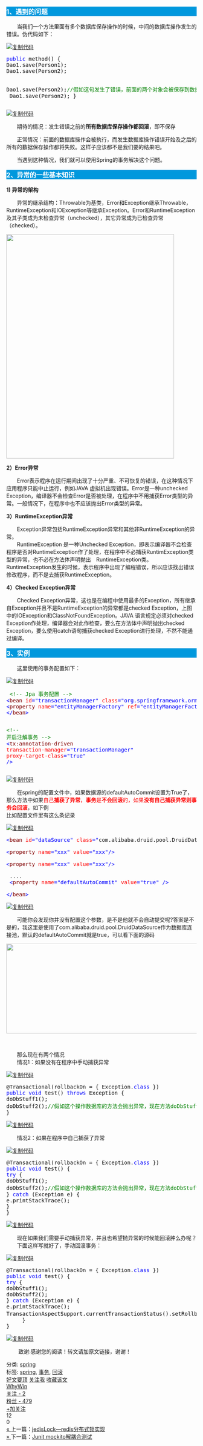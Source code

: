 <div class="postbody">
<div id="cnblogs_post_body" class="blogpost-body"><p style="background-color: #0098dd; color: white; font-size: 17px; font-weight: bold;">1、遇到的问题</p>
<p>　　当我们一个方法里面有多个数据库保存操作的时候，中间的数据库操作发生的错误。伪代码如下：</p>
<div class="cnblogs_code"><div class="cnblogs_code_toolbar"><span class="cnblogs_code_copy"><a href="javascript:void(0);" onclick="copyCnblogsCode(this)" title="复制代码"><img src="//common.cnblogs.com/images/copycode.gif" alt="复制代码"></a></span></div>
<pre><span style="color: #0000ff;">public</span><span style="color: #000000;"> method() {
Dao1.save(Person1);
Dao1.save(Person2);

Dao1.save(Person2);</span><span style="color: #008000;">//</span><span style="color: #008000;">假如这句发生了错误，前面的两个对象会被保存到数据库中</span>
<span style="color: #000000;">    Dao1.save(Person2);
}</span></pre>
<div class="cnblogs_code_toolbar"><span class="cnblogs_code_copy"><a href="javascript:void(0);" onclick="copyCnblogsCode(this)" title="复制代码"><img src="//common.cnblogs.com/images/copycode.gif" alt="复制代码"></a></span></div></div>
<p>　　期待的情况：发生错误之前的<strong>所有数据库保存操作都回滚</strong>，即不保存</p>
<p>　　正常情况：前面的数据库操作会被执行，而发生数据库操作错误开始及之后的所有的数据保存操作都将失败。这样子应该都不是我们要的结果吧。</p>
<p>　　当遇到这种情况，我们就可以使用Spring的事务解决这个问题。</p>
<p style="background-color: #0098dd; color: white; font-size: 17px; font-weight: bold;">2、异常的一些基本知识</p>
<p><strong>1) 异常的架构</strong></p>
<p>　　异常的继承结构：Throwable为基类，Error和Exception继承Throwable，RuntimeException和IOException等继承Exception。Error和RuntimeException及其子类成为未检查异常（unchecked），其它异常成为已检查异常（checked）。&nbsp;</p>
<p><img src="https://images2015.cnblogs.com/blog/731178/201610/731178-20161015233821015-2049087584.jpg" alt="" width="444" height="592"></p>
<p><strong>2）Error异常</strong></p>
<p>　　Error表示程序在运行期间出现了十分严重、不可恢复的错误，在这种情况下应用程序只能中止运行，例如JAVA 虚拟机出现错误。Error是一种unchecked Exception，编译器不会检查Error是否被处理，在程序中不用捕获Error类型的异常。一般情况下，在程序中也不应该抛出Error类型的异常。</p>
<p><strong>3）RuntimeException异常</strong></p>
<p>　　Exception异常包括RuntimeException异常和其他非RuntimeException的异常。<br>　　RuntimeException 是一种Unchecked Exception，即表示编译器不会检查程序是否对RuntimeException作了处理，在程序中不必捕获RuntimException类型的异常，也不必在方法体声明抛出　RuntimeException类。RuntimeException发生的时候，表示程序中出现了编程错误，所以应该找出错误修改程序，而不是去捕获RuntimeException。</p>
<p><strong>4）Checked Exception异常</strong></p>
<p>　　Checked Exception异常，这也是在编程中使用最多的Exception，所有继承自Exception并且不是RuntimeException的异常都是checked Exception，上图中的IOException和ClassNotFoundException。JAVA 语言规定必须对checked Exception作处理，编译器会对此作检查，要么在方法体中声明抛出checked Exception，要么使用catch语句捕获checked Exception进行处理，不然不能通过编译。</p>
<p style="background-color: #0098dd; color: white; font-size: 17px; font-weight: bold;">3、实例</p>
<p>　　这里使用的事务配置如下：</p>
<div class="cnblogs_code"><div class="cnblogs_code_toolbar"><span class="cnblogs_code_copy"><a href="javascript:void(0);" onclick="copyCnblogsCode(this)" title="复制代码"><img src="//common.cnblogs.com/images/copycode.gif" alt="复制代码"></a></span></div>
<pre> <span style="color: #008000;">&lt;!--</span><span style="color: #008000;"> Jpa 事务配置 </span><span style="color: #008000;">--&gt;</span>
<span style="color: #0000ff;">&lt;</span><span style="color: #800000;">bean </span><span style="color: #ff0000;">id</span><span style="color: #0000ff;">="transactionManager"</span><span style="color: #ff0000;"> class</span><span style="color: #0000ff;">="org.springframework.orm.jpa.JpaTransactionManager"</span><span style="color: #0000ff;">&gt;</span>
<span style="color: #0000ff;">&lt;</span><span style="color: #800000;">property </span><span style="color: #ff0000;">name</span><span style="color: #0000ff;">="entityManagerFactory"</span><span style="color: #ff0000;"> ref</span><span style="color: #0000ff;">="entityManagerFactory"</span><span style="color: #0000ff;">/&gt;</span>
<span style="color: #0000ff;">&lt;/</span><span style="color: #800000;">bean</span><span style="color: #0000ff;">&gt;</span>

<span style="color: #008000;">&lt;!--</span><span style="color: #008000;"> 开启注解事务 </span><span style="color: #008000;">--&gt;</span>
<span style="color: #0000ff;">&lt;</span><span style="color: #800000;">tx:annotation-driven </span><span style="color: #ff0000;">transaction-manager</span><span style="color: #0000ff;">="transactionManager"</span><span style="color: #ff0000;"> proxy-target-class</span><span style="color: #0000ff;">="true"</span> <span style="color: #0000ff;">/&gt;</span></pre>
<div class="cnblogs_code_toolbar"><span class="cnblogs_code_copy"><a href="javascript:void(0);" onclick="copyCnblogsCode(this)" title="复制代码"><img src="//common.cnblogs.com/images/copycode.gif" alt="复制代码"></a></span></div></div>
<p>　　在spring的配置文件中，如果数据源的defaultAutoCommit设置为True了，那么方法中如果<span style="color: #ff0000;">自己<strong>捕获了异常</strong>，<strong>事务</strong>是<strong>不会回滚</strong>的，如果<strong>没有自己捕获异常则事务会回滚</strong></span>，如下例<br>比如配置文件里有这么条记录</p>
<div class="cnblogs_code"><div class="cnblogs_code_toolbar"><span class="cnblogs_code_copy"><a href="javascript:void(0);" onclick="copyCnblogsCode(this)" title="复制代码"><img src="//common.cnblogs.com/images/copycode.gif" alt="复制代码"></a></span></div>
<pre><span style="color: #0000ff;">&lt;</span><span style="color: #800000;">bean </span><span style="color: #ff0000;">id</span><span style="color: #0000ff;">="dataSource"</span><span style="color: #ff0000;"> class</span><span style="color: #0000ff;">="</span>com.alibaba.druid.pool.DruidDataSource<span style="color: #0000ff;">"</span><span style="color: #0000ff;">&gt;</span> <br><br><span style="color: #0000ff;">&lt;</span><span style="color: #800000;">property </span><span style="color: #ff0000;">name</span><span style="color: #0000ff;">="xxx"</span><span style="color: #ff0000;"> value</span><span style="color: #0000ff;">="xxx"</span><span style="color: #0000ff;">/&gt;</span> <br><br><span style="color: #0000ff;">&lt;</span><span style="color: #800000;">property </span><span style="color: #ff0000;">name</span><span style="color: #0000ff;">="xxx"</span><span style="color: #ff0000;"> value</span><span style="color: #0000ff;">="xxx"</span><span style="color: #0000ff;">/&gt;<br><br></span><span> ....<br> </span><span style="color: #0000ff;">&lt;</span><span style="color: #800000;">property </span><span style="color: #ff0000;">name</span><span style="color: #0000ff;">="defaultAutoCommit"</span><span style="color: #ff0000;"> value</span><span style="color: #0000ff;">="true"</span> <span style="color: #0000ff;">/&gt;</span> <br><br><span style="color: #0000ff;">&lt;/</span><span style="color: #800000;">bean</span><span style="color: #0000ff;">&gt;</span></pre>
<div class="cnblogs_code_toolbar"><span class="cnblogs_code_copy"><a href="javascript:void(0);" onclick="copyCnblogsCode(this)" title="复制代码"><img src="//common.cnblogs.com/images/copycode.gif" alt="复制代码"></a></span></div></div>
<p>　　可能你会发现你并没有配置这个参数，是不是他就不会自动提交呢?答案是不是的，我这里是使用了com.alibaba.druid.pool.DruidDataSource作为数据库连接池，默认的defaultAutoCommit就是true，可以看下面的源码</p>
<p><img src="https://images2015.cnblogs.com/blog/731178/201610/731178-20161016001356921-1586182194.png" alt="" width="545" height="237"></p>
<p>&nbsp;</p>
<p>　　那么现在有两个情况<br>　　情况1：如果没有在程序中手动捕获异常</p>
<div class="cnblogs_code"><div class="cnblogs_code_toolbar"><span class="cnblogs_code_copy"><a href="javascript:void(0);" onclick="copyCnblogsCode(this)" title="复制代码"><img src="//common.cnblogs.com/images/copycode.gif" alt="复制代码"></a></span></div>
<pre>@Transactional(rollbackOn = { Exception.<span style="color: #0000ff;">class</span><span style="color: #000000;"> })  
</span><span style="color: #0000ff;">public</span> <span style="color: #0000ff;">void</span> test() <span style="color: #0000ff;">throws</span><span style="color: #000000;"> Exception {  
doDbStuff1();  
doDbStuff2();</span><span style="color: #008000;">//</span><span style="color: #008000;">假如这个操作数据库的方法会抛出异常，现在方法doDbStuff1()对数据库的操作   会回滚。  </span>
}  </pre>
<div class="cnblogs_code_toolbar"><span class="cnblogs_code_copy"><a href="javascript:void(0);" onclick="copyCnblogsCode(this)" title="复制代码"><img src="//common.cnblogs.com/images/copycode.gif" alt="复制代码"></a></span></div></div>
<p>　　情况2：如果在程序中自己捕获了异常</p>
<div class="cnblogs_code"><div class="cnblogs_code_toolbar"><span class="cnblogs_code_copy"><a href="javascript:void(0);" onclick="copyCnblogsCode(this)" title="复制代码"><img src="//common.cnblogs.com/images/copycode.gif" alt="复制代码"></a></span></div>
<pre>@Transactional(rollbackOn = { Exception.<span style="color: #0000ff;">class</span><span style="color: #000000;"> })  
</span><span style="color: #0000ff;">public</span> <span style="color: #0000ff;">void</span><span style="color: #000000;"> test() {  
</span><span style="color: #0000ff;">try</span><span style="color: #000000;"> {  
doDbStuff1();  
doDbStuff2();</span><span style="color: #008000;">//</span><span style="color: #008000;">假如这个操作数据库的方法会抛出异常，现在方法doDbStuff1()对数据库的操作  不会回滚。  </span>
} <span style="color: #0000ff;">catch</span><span style="color: #000000;"> (Exception e) {  
e.printStackTrace();     
}  
}  </span></pre>
<div class="cnblogs_code_toolbar"><span class="cnblogs_code_copy"><a href="javascript:void(0);" onclick="copyCnblogsCode(this)" title="复制代码"><img src="//common.cnblogs.com/images/copycode.gif" alt="复制代码"></a></span></div></div>
<p>　　现在如果我们需要手动捕获异常，并且也希望抛异常的时候能回滚肿么办呢？<br>　　下面这样写就好了，手动回滚事务：</p>
<div class="cnblogs_code"><div class="cnblogs_code_toolbar"><span class="cnblogs_code_copy"><a href="javascript:void(0);" onclick="copyCnblogsCode(this)" title="复制代码"><img src="//common.cnblogs.com/images/copycode.gif" alt="复制代码"></a></span></div>
<pre>@Transactional(rollbackOn = { Exception.<span style="color: #0000ff;">class</span><span style="color: #000000;"> })  
</span><span style="color: #0000ff;">public</span> <span style="color: #0000ff;">void</span><span style="color: #000000;"> test() {  
</span><span style="color: #0000ff;">try</span><span style="color: #000000;"> {  
doDbStuff1();  
doDbStuff2();  
} </span><span style="color: #0000ff;">catch</span><span style="color: #000000;"> (Exception e) {  
e.printStackTrace();     
TransactionAspectSupport.currentTransactionStatus().setRollbackOnly();</span><span style="color: #008000;">//</span><span style="color: #008000;">就是这一句了，加上之后，如果doDbStuff2()抛了异常,                                                                                       </span><span style="color: #008000;">//</span><span style="color: #008000;">doDbStuff1()是会回滚的  </span>
<span style="color: #000000;">     }  
}  </span></pre>
<div class="cnblogs_code_toolbar"><span class="cnblogs_code_copy"><a href="javascript:void(0);" onclick="copyCnblogsCode(this)" title="复制代码"><img src="//common.cnblogs.com/images/copycode.gif" alt="复制代码"></a></span></div></div>
<p>&nbsp;　　致谢:感谢您的阅读！转文请加原文链接，谢谢！</p></div><div id="MySignature"></div>
<div class="clear"></div>
<div id="blog_post_info_block">
<div id="BlogPostCategory">分类: <a href="https://www.cnblogs.com/0201zcr/category/716184.html" target="_blank">spring</a></div>
<div id="EntryTag">标签: <a href="https://www.cnblogs.com/0201zcr/tag/spring/">spring</a>, <a href="https://www.cnblogs.com/0201zcr/tag/%E4%BA%8B%E5%8A%A1/">事务</a>, <a href="https://www.cnblogs.com/0201zcr/tag/%E5%9B%9E%E6%BB%9A/">回滚</a></div>
<div id="blog_post_info"><div id="green_channel">
<a href="javascript:void(0);" id="green_channel_digg" onclick="DiggIt(5962578,cb_blogId,1);green_channel_success(this,'谢谢推荐！');">好文要顶</a>
<a id="green_channel_follow" onclick="follow('7a2f168e-44ca-e411-b908-9dcfd8948a71');" href="javascript:void(0);">关注我</a>
<a id="green_channel_favorite" onclick="AddToWz(cb_entryId);return false;" href="javascript:void(0);">收藏该文</a>
<a id="green_channel_weibo" href="javascript:void(0);" title="分享至新浪微博" onclick="ShareToTsina()"><img src="//common.cnblogs.com/images/icon_weibo_24.png" alt=""></a>
<a id="green_channel_wechat" href="javascript:void(0);" title="分享至微信" onclick="shareOnWechat()"><img src="//common.cnblogs.com/images/wechat.png" alt=""></a>
</div>
<div id="author_profile">
<div id="author_profile_info" class="author_profile_info">
<a href="https://home.cnblogs.com/u/0201zcr/" target="_blank"><img src="//pic.cnblogs.com/face/731178/20150828151916.png" class="author_avatar" alt=""></a>
<div id="author_profile_detail" class="author_profile_info">
<a href="https://home.cnblogs.com/u/0201zcr/">WhyWin</a><br>
<a href="https://home.cnblogs.com/u/0201zcr/followees">关注 - 2</a><br>
<a href="https://home.cnblogs.com/u/0201zcr/followers">粉丝 - 479</a>
</div>
</div>
<div class="clear"></div>
<div id="author_profile_honor"></div>
<div id="author_profile_follow">
<a href="javascript:void(0);" onclick="follow('7a2f168e-44ca-e411-b908-9dcfd8948a71');return false;">+加关注</a>
</div>
</div>
<div id="div_digg">
<div class="diggit" onclick="votePost(5962578,'Digg')">
<span class="diggnum" id="digg_count">12</span>
</div>
<div class="buryit" onclick="votePost(5962578,'Bury')">
<span class="burynum" id="bury_count">0</span>
</div>
<div class="clear"></div>
<div class="diggword" id="digg_tips">
</div>
</div>
<script type="text/javascript">
currentDiggType = 0;
</script></div>
<div class="clear"></div>
<div id="post_next_prev"><a href="https://www.cnblogs.com/0201zcr/p/5942748.html" class="p_n_p_prefix">« </a> 上一篇：<a href="https://www.cnblogs.com/0201zcr/p/5942748.html" title="发布于2016-10-10 20:56">jedisLock—redis分布式锁实现</a><br><a href="https://www.cnblogs.com/0201zcr/p/5886581.html" class="p_n_p_prefix">» </a> 下一篇：<a href="https://www.cnblogs.com/0201zcr/p/5886581.html" title="发布于2016-10-23 22:37">Junit mockito解耦合测试</a><br></div>
</div>


</div>